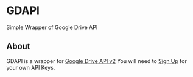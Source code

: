 GDAPI
======

Simple Wrapper of Google Drive API

About
----
GDAPI is a wrapper for [Google Drive API v2](https://developers.google.com/drive/v2/reference/)
You will need to [Sign Up](https://code.google.com/apis/console/) for your own API Keys.
